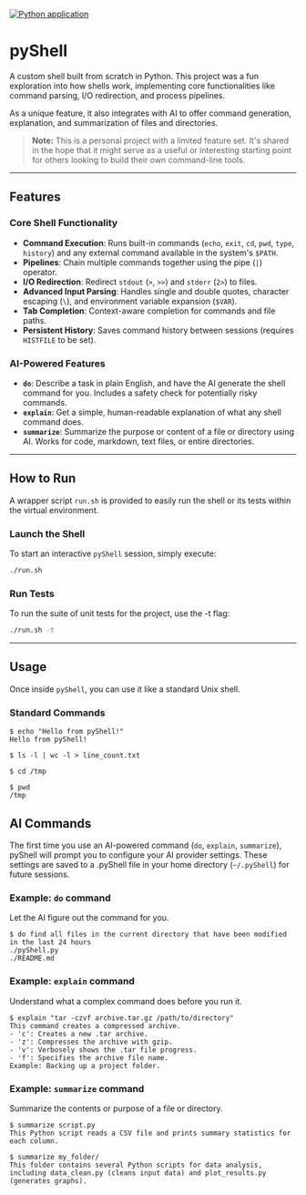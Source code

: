 [![Python application](https://github.com/tibagni/pyShell/actions/workflows/python-app.yml/badge.svg)](https://github.com/tibagni/pyShell/actions/workflows/python-app.yml)

# pyShell

A custom shell built from scratch in Python. This project was a fun exploration into how shells work, implementing core functionalities like command parsing, I/O redirection, and process pipelines.

As a unique feature, it also integrates with AI to offer command generation, explanation, and summarization of files and directories.

> **Note:** This is a personal project with a limited feature set. It's shared in the hope that it might serve as a useful or interesting starting point for others looking to build their own command-line tools.

---

## Features

### Core Shell Functionality

*   **Command Execution**: Runs built-in commands (`echo`, `exit`, `cd`, `pwd`, `type`, `history`) and any external command available in the system's `$PATH`.
*   **Pipelines**: Chain multiple commands together using the pipe (`|`) operator.
*   **I/O Redirection**: Redirect `stdout` (`>`, `>>`) and `stderr` (`2>`) to files.
*   **Advanced Input Parsing**: Handles single and double quotes, character escaping (`\`), and environment variable expansion (`$VAR`).
*   **Tab Completion**: Context-aware completion for commands and file paths.
*   **Persistent History**: Saves command history between sessions (requires `HISTFILE` to be set).

### AI-Powered Features

*   **`do`**: Describe a task in plain English, and have the AI generate the shell command for you. Includes a safety check for potentially risky commands.
*   **`explain`**: Get a simple, human-readable explanation of what any shell command does.
*   **`summarize`**: Summarize the purpose or content of a file or directory using AI. Works for code, markdown, text files, or entire directories.

---

## How to Run

A wrapper script `run.sh` is provided to easily run the shell or its tests within the virtual environment.

### Launch the Shell

To start an interactive `pyShell` session, simply execute:

```bash
./run.sh
```

### Run Tests

To run the suite of unit tests for the project, use the -t flag:

```bash
./run.sh -t
```
---

## Usage

Once inside `pyShell`, you can use it like a standard Unix shell.

### Standard Commands

```console
$ echo "Hello from pyShell!"
Hello from pyShell!

$ ls -l | wc -l > line_count.txt

$ cd /tmp

$ pwd
/tmp
```

## AI Commands

The first time you use an AI-powered command (`do`, `explain`, `summarize`), pyShell will prompt you to configure your AI provider settings. These settings are saved to a .pyShell file in your home directory (`~/.pyShell`) for future sessions.

### Example: `do` command

Let the AI figure out the command for you.

```console
$ do find all files in the current directory that have been modified in the last 24 hours
./pyShell.py
./README.md
```

### Example: `explain` command

Understand what a complex command does before you run it.

```console
$ explain "tar -czvf archive.tar.gz /path/to/directory"
This command creates a compressed archive.
- 'c': Creates a new .tar archive.
- 'z': Compresses the archive with gzip.
- 'v': Verbosely shows the .tar file progress.
- 'f': Specifies the archive file name.
Example: Backing up a project folder.
```

### Example: `summarize` command

Summarize the contents or purpose of a file or directory.

```console
$ summarize script.py
This Python script reads a CSV file and prints summary statistics for each column.

$ summarize my_folder/
This folder contains several Python scripts for data analysis, including data_clean.py (cleans input data) and plot_results.py (generates graphs).
```